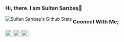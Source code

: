 ### Hi, there. I am Sultan Sarıbaş👋

<img align='left' alt="Sultan Sarıbaş's Github Stats" src='https://github-readme-stats.vercel.app/api?username=SultanSaribas&show_icons=true'>

### Coonect With Me;

[<img align="left" alt="SultanSaribas | LinkedIn" width="22px" src="https://cdn.jsdelivr.net/npm/simple-icons@v3/icons/linkedin.svg" />][linkedin]
[<img align="left" alt="SultanSaribas | HackerRank" width="22px" src="https://cdn.jsdelivr.net/npm/simple-icons@v3/icons/hackerrank.svg" />][HackerRank]
[<img align="left" alt="SultanSaribas | Twitter" width="22px" src="https://cdn.jsdelivr.net/npm/simple-icons@v3/icons/telegram.svg" />][telegram]



[website]: https://sultansaribas.github.io/
[linkedin]: https://www.linkedin.com/in/sultan-sariba%C5%9F-283920141/
[HackerRank]: https://www.hackerrank.com/saribassultan
[telegram]: https://telegram.me/ssultii
